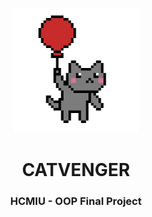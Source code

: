 <p align="center"> 
  <img src="https://github.com/pauum0109/CATVENGER/blob/4fbe0a8d4bc4ddee312c15354cdba22142887747/Resources/README/Cat.gif" height="200px">
</p>
<h1 align="center"> CATVENGER </h1>
<h3 align="center"> HCMIU - OOP Final Project </h3>
